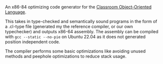 An x86-84 optimizing code generator for the [Classroom Object-Oriented Language](https://theory.stanford.edu/~aiken/software/cool/cool.html). 

This takes in type-checked and semantically sound programs in the form of a .cl-type file (generated my the reference compiler, or our own typechecker) and outputs x86-64 assembly. The assembly can be compiled with ``gcc --static --no-pie`` on Ubuntu 22.04 as it does not generated position independent code. 

The compiler performs some basic optimizations like avoiding unused methods and peephole optimizations to reduce stack usage. 

